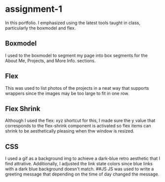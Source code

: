 # assignment-1
In this portfolio. I emphasized using the latest tools taught in class, particularly the boxmodel and flex. 
## Boxmodel
I used to the boxmodel to segment my page into box segments for the About Me, Projects, and More Info. sections. 
## Flex
This was used to list photos of the projects in a neat way that supports wrappers since the images may be too large to fit in one row.
## Flex Shrink
Although I used the flex: xyz shortcut for this, I made sure the y value that corresponds to the flex-shrink component is activated so flex items can shrink to be aesthetically pleasing when thw window is resized.
## CSS
I used a gif as a background img to achieve a dark-blue retro aesthetic that I find attrative. Additionally, I adjusted the link state colors since blue links with a dark blue background doesn't match.
##JS
JS was used to write a greeting message that depending on the time of day changed the message.

